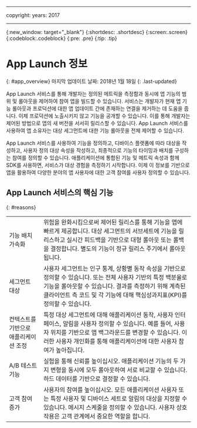 ----

copyright:
 years: 2017

---

{:new_window: target="_blank"}
{:shortdesc: .shortdesc}
{:screen:.screen}
{:codeblock:.codeblock}
{:pre: .pre}
{:tip: .tip}

# App Launch 정보
{: #app_overview}
마지막 업데이트 날짜: 2018년 1월 18일
{: .last-updated}

App Launch 서비스를 통해 개발자는 정의된 메트릭을 측정함과 동시에 앱 기능의 범위 및 롤아웃을 제어하여 참여 앱을 빌드할 수 있습니다. 서비스는 개발자가 현재 앱 기능 롤아웃과 프로덕션에 대한 앱 업데이트 간에 존재하는 연결을 제거하는 데 도움을 줍니다. 이제 프로덕션에 노출시키지 않고 기능을 공개할 수 있습니다. 이를 통해 개발자는 제어된 방법으로 앱의 새 버전을 서서히 릴리스할 수 있습니다. App Launch 서비스를 사용하여 앱 소유자는 대상 세그먼트에 대한 기능 롤아웃을 전체 제어할 수 있습니다.

App Launch 서비스를 사용하여 기능을 정의하고, 디바이스 플랫폼에 따라 대상을 작성하고, 사용자 정의 대상 속성을 작성하고, 최종적으로 기능의 타이밍과 배치를 구성하는 참여를 정의할 수 있습니다. 애플리케이션에 통합된 기능 및 메트릭 속성과 함께 SDK를 사용하면, 서비스가 대상 경험을 측정하기 시작합니다. 이제 이 정보를 기반으로 앱을 활용하여 다양한 분야의 앱 사용자에 대한 고객 참여를 사용자 정의할 수 있습니다. 



## App Launch 서비스의 핵심 기능
{: #reasons}

<table>
  <tr>
    <td> 기능 배치 가속화</td>
    <td> 위험을 완화시킴으로써 제어된 릴리스를 통해 기능을 앱에 빠르게 제공합니다. 대상 세그먼트의 서브세트에 기능을 릴리스하고 실시간 피드백을 기반으로 대형 롤아웃 또는 롤백을 결정합니다. 별도의 기능이 정규 릴리스 주기에서 롤아웃됩니다.</td>
  </tr>
  <tr>
    <td> 세그먼트 대상</td>
    <td> 사용자 세그먼트는 인구 통계, 상황별 동작 속성을 기반으로 정의할 수 있습니다. 또는 전체 사용자 기반의 특정 백분율로 기능을 롤아웃할 수 있습니다. 결과를 측정하기 위해 계측된 클라이언트 측 코드 및 각 기능에 대해 핵심성과지표(KPI)를 정의할 수 있습니다.</td>
  </tr>
  <tr>
    <td> 컨텍스트를 기반으로 애플리케이션 조정</td>
    <td> 특정 대상 세그먼트에 대해 애플리케이션 동작, 사용자 인터페이스, 알림을 사용자 정의할 수 있습니다. 예를 들어, 사용자 위치를 기반으로 앱 백그라운드를 변경할 수 있습니다. 이러한 사용자 개인화를 통해 애플리케이션에 대한 사용자 참여가 높아집니다.</td>
  </tr>
  <tr>
    <td> A/B 테스트 기능</td>
    <td> 실험을 통해 신뢰를 높이십시오. 애플리케이션 기능의 두 가지 변형을 동시에 모두 롤아웃하여 서로 비교할 수 있습니다. 하드 데이터를 기반으로 결정할 수 있습니다.</td>
  </tr>
  <tr>
    <td> 고객 참여 증가</td>
    <td> 사용자의 참여를 높이십시오. 모든 애플리케이션 사용자 또는 특정 사용자 및 디바이스 세트로 알림의 대상을 지정할 수 있습니다. 메시지 스케줄을 정의할 수 있습니다. 사용자 상호작용은 고객 관계에서 중요한 역할을 합니다. </td>
  </tr>
</table>
